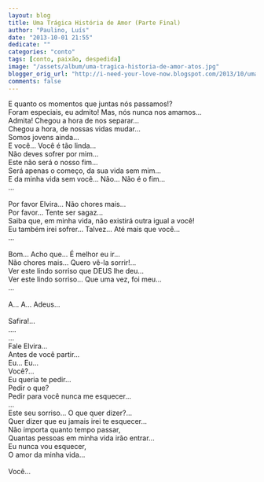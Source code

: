 ```yaml
---
layout: blog
title: Uma Trágica História de Amor (Parte Final)
author: "Paulino, Luís"
date: "2013-10-01 21:55"
dedicate: ""
categories: "conto"
tags: [conto, paixão, despedida]
image: "/assets/album/uma-tragica-historia-de-amor-atos.jpg"
blogger_orig_url: "http://i-need-your-love-now.blogspot.com/2013/10/uma-tragica-historia-de-amor-parte-final.html"
comments: false
---
```


E quanto os momentos que juntas nós passamos!?\
Foram especiais, eu admito! Mas, nós nunca nos amamos...\
Admita! Chegou a hora de nos separar...\
Chegou a hora, de nossas vidas mudar...\
Somos jovens ainda...\
E você... Você é tão linda...\
Não deves sofrer por mim...\
Este não será o nosso fim...\
Será apenas o começo, da sua vida sem mim...\
E da minha vida sem você... Não... Não é o fim...\
...\
\
Por favor Elvira... Não chores mais...\
Por favor... Tente ser sagaz...\
Saiba que, em minha vida, não existirá outra igual a você!\
Eu também irei sofrer... Talvez... Até mais que você...\
...\
\
Bom... Acho que... É melhor eu ir...\
Não chores mais... Quero vê-la sorrir!...\
Ver este lindo sorriso que DEUS lhe deu...\
Ver este lindo sorriso... Que uma vez, foi meu...\
...\
\
A... A... Adeus...\
\
Safira!...\
....\
...\
Fale Elvira...\
Antes de você partir...\
Eu... Eu...\
Você?...\
Eu queria te pedir...\
Pedir o que?\
Pedir para você nunca me esquecer...\
...\
Este seu sorriso... O que quer dizer?...\
Quer dizer que eu jamais irei te esquecer...\
Não importa quanto tempo passar,\
Quantas pessoas em minha vida irão entrar...\
Eu nunca vou esquecer,\
O amor da minha vida...\
\
Você...
